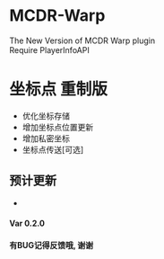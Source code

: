 # MCDR-Warp
The New Version of MCDR Warp plugin\
Require PlayerInfoAPI
# 坐标点 重制版
- 优化坐标存储
- 增加坐标点位置更新
- 增加私密坐标
- 坐标点传送[可选]
## 预计更新
- 
#### Var 0.2.0
#### 有BUG记得反馈哦, 谢谢
